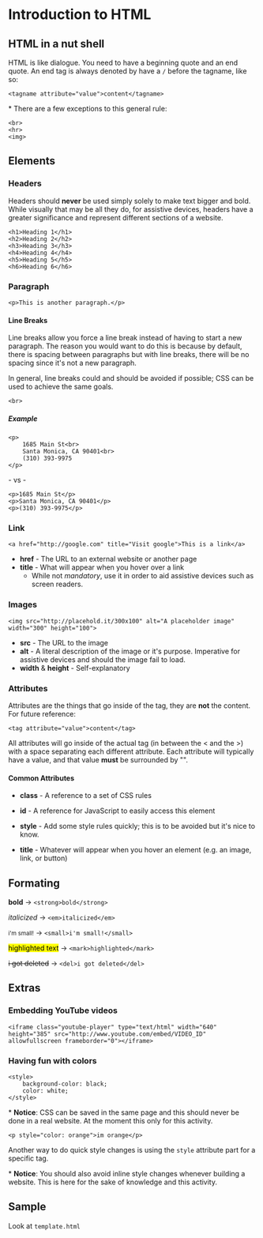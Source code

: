 Introduction to HTML
===

## HTML in a nut shell

HTML is like dialogue. You need to have a beginning quote and an end quote. An end tag is always denoted by have a `/` before the tagname, like so:

    <tagname attribute="value">content</tagname>

\* There are a few exceptions to this general rule:

    <br>
    <hr>
    <img>

## Elements

### Headers

Headers should **never** be used simply solely to make text bigger and bold. While visually that may be all they do, for assistive devices, headers have a greater significance and represent different sections of a website.

    <h1>Heading 1</h1>
    <h2>Heading 2</h2>
    <h3>Heading 3</h3>
    <h4>Heading 4</h4>
    <h5>Heading 5</h5>
    <h6>Heading 6</h6>

### Paragraph

    <p>This is another paragraph.</p>

#### Line Breaks

Line breaks allow you force a line break instead of having to start a new paragraph. The reason you would want to do this is because by default, there is spacing between paragraphs but with line breaks, there will be no spacing since it's not a new paragraph.

In general, line breaks could and should be avoided if possible; CSS can be used to achieve the same goals.

    <br>

##### Example

    <p>
        1685 Main St<br>
        Santa Monica, CA 90401<br>
        (310) 393-9975
    </p>

\- vs \-

    <p>1685 Main St</p>
    <p>Santa Monica, CA 90401</p>
    <p>(310) 393-9975</p>

### Link

    <a href="http://google.com" title="Visit google">This is a link</a>

- **href** - The URL to an external website or another page
- **title** - What will appear when you hover over a link
    - While not *mandatory*, use it in order to aid assistive devices such as screen readers.

### Images

    <img src="http://placehold.it/300x100" alt="A placeholder image" width="300" height="100">

- **src** - The URL to the image
- **alt** - A literal description of the image or it's purpose. Imperative for assistive devices and should the image fail to load.
- **width** & **height** - Self-explanatory

### Attributes

Attributes are the things that go inside of the tag, they are **not** the content. For future reference:

    <tag attribute="value">content</tag>

All attributes will go inside of the actual tag (in between the < and the >) with a space separating each different attribute. Each attribute will typically have a value, and that value **must** be surrounded by "".

#### Common Attributes

- **class** - A reference to a set of CSS rules
    
- **id** - A reference for JavaScript to easily access this element

- **style** - Add some style rules quickly; this is to be avoided but it's nice to know.

- **title** - Whatever will appear when you hover an element (e.g. an image, link, or button)

## Formating

__bold__ -> `<strong>bold</strong>`

_italicized_ -> `<em>italicized</em>`

<small>i'm small!</small> -> `<small>i'm small!</small>`

<mark>highlighted text</mark> -> `<mark>highlighted</mark>`

<del>i got deleted</del> -> `<del>i got deleted</del>`

## Extras

### Embedding YouTube videos

    <iframe class="youtube-player" type="text/html" width="640" height="385" src="http://www.youtube.com/embed/VIDEO_ID" allowfullscreen frameborder="0"></iframe>

### Having fun with colors

    <style>
        background-color: black;
        color: white;
    </style>

\* __Notice__: CSS can be saved in the same page and this should never be done in a real website. At the moment this only for this activity.

    <p style="color: orange">im orange</p>

Another way to do quick style changes is using the `style` attribute part for a specific tag.

\* __Notice__: You should also avoid inline style changes whenever building a website. This is here for the sake of knowledge and this activity.

## Sample

Look at `template.html`